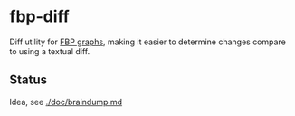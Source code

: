 # fbp-diff

Diff utility for [FBP graphs](http://noflojs.org/documentation/json/),
making it easier to determine changes compare to using a textual diff.

## Status

Idea, see [./doc/braindump.md](./doc/braindump.md)
